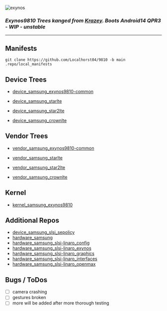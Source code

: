 ![exynos](https://github.com/user-attachments/assets/a34529ca-57fd-476c-81ea-57ca294e0562)


### *Exynos9810 Trees kanged from [Krazey](https://github.com/ExyHyperBrick). Boots Android14 QPR3 - WIP - unstable*

---

## Manifests
``` 
git clone https://github.com/Localhorst04/9810 -b main .repo/local_manifests
```

## Device Trees
- [device_samsung_exynos9810-common](https://github.com/Localhorst04/device_samsung_exynos9810-common/)

- [device_samsung_starlte](https://github.com/Localhorst04/device_samsung_starlte/)
- [device_samsung_star2lte](https://github.com/Localhorst04/device_samsung_star2lte/)
- [device_samsung_crownlte](https://github.com/Localhorst04/device_samsung_crownlte/)

## Vendor Trees
- [vendor_samsung_exynos9810-common](https://github.com/Localhorst04/vendor_samsung_exynos9810-common/)

- [vendor_samsung_starlte](https://github.com/Localhorst04/vendor_samsung_starlte/)
- [vendor_samsung_star2lte](https://github.com/Localhorst04/vendor_samsung_star2lte/)
- [vendor_samsung_crownlte](https://github.com/Localhorst04/vendor_samsung_crownlte/)

## Kernel
- [kernel_samsung_exynos9810](https://github.com/Localhorst04/kernel_samsung_exynos9810/)


## Additional Repos
- [device_samsung_slsi_sepolicy](https://github.com/LineageOS/android_device_samsung_slsi_sepolicy)
- [hardware_samsung](https://github.com/LineageOS/android_hardware_samsung)
- [hardware_samsung_slsi-linaro_config](https://github.com/LineageOS/android_hardware_samsung_slsi-linaro_config)
- [hardware_samsung_slsi-linaro_exynos](https://github.com/LineageOS/android_hardware_samsung_slsi-linaro_exynos)
- [hardware_samsung_slsi-linaro_graphics](https://github.com/LineageOS/android_hardware_samsung_slsi-linaro_graphics)
- [hardware_samsung_slsi-linaro_interfaces](https://github.com/LineageOS/android_hardware_samsung_slsi-linaro_interfaces)
- [hardware_samsung_slsi-linaro_openmax](https://github.com/LineageOS/android_hardware_samsung_slsi-linaro_openmax)


## Bugs / ToDos
- [ ] camera crashing
- [ ] gestures broken
- [ ] more will be added after more thorough testing
